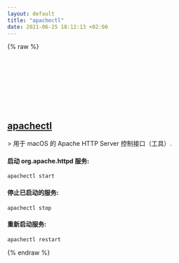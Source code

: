 ```yaml
---
layout: default
title: "apachectl"
date: 2021-06-25 18:12:13 +02:00
---
```

{% raw %}
<h2 id="apachectl">
  <a href="/zh/osx/apachectl.html">apachectl</a> <a href="#apachectl"><svg class="icon">
    <use href="/assets/images/unicode_sprite.svg#link" />
  </svg></a>
</h2>
> 用于 macOS 的 Apache HTTP Server 控制接口（工具）.

#### 启动 org.apache.httpd 服务:
```shell
apachectl start
```
#### 停止已启动的服务:
```shell
apachectl stop
```
#### 重新启动服务:
```shell
apachectl restart
```
{% endraw %}
